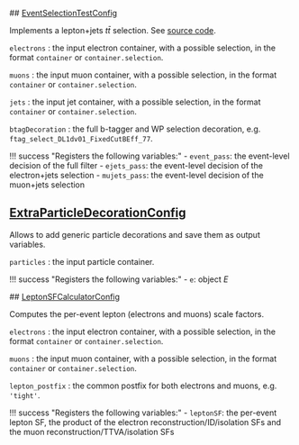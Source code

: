 ## [EventSelectionTestConfig](https://gitlab.cern.ch/atlasphys-top/reco/TopCPToolkit/-/blob/main/source/TopCPToolkit/python/EventSelectionTestConfig.py)

Implements a lepton+jets $t\bar{t}$ selection. See [source code](https://gitlab.cern.ch/atlasphys-top/reco/TopCPToolkit/-/blob/main/source/TopCPToolkit/Root/EventSelectionTestAlg.cxx).

`electrons`
:   the input electron container, with a possible selection, in the format `container` or `container.selection`.

`muons`
:   the input muon container, with a possible selection, in the format `container` or `container.selection`.

`jets`
:   the input jet container, with a possible selection, in the format `container` or `container.selection`.

`btagDecoration`
:   the full b-tagger and WP selection decoration, e.g. `ftag_select_DL1dv01_FixedCutBEff_77`.

!!! success "Registers the following variables:"
    - `event_pass`: the event-level decision of the full filter
    - `ejets_pass`: the event-level decision of the electron+jets selection
    - `mujets_pass`: the event-level decision of the muon+jets selection

## [ExtraParticleDecorationConfig](https://gitlab.cern.ch/atlasphys-top/reco/TopCPToolkit/-/blob/main/source/TopCPToolkit/python/ExtraParticleDecorationConfig.py)

Allows to add generic particle decorations and save them as output variables.

`particles`
:   the input particle container.

!!! success "Registers the following variables:"
    - `e`: object $E$

## [LeptonSFCalculatorConfig](https://gitlab.cern.ch/atlasphys-top/reco/TopCPToolkit/-/blob/main/source/TopCPToolkit/python/LeptonSFCalculatorConfig.py)

Computes the per-event lepton (electrons and muons) scale factors.

`electrons`
:   the input electron container, with a possible selection, in the format `container` or `container.selection`.

`muons`
:   the input muon container, with a possible selection, in the format `container` or `container.selection`.

`lepton_postfix`
:   the common postfix for both electrons and muons, e.g. `'tight'`.

!!! success "Registers the following variables:"
    - `leptonSF`: the per-event lepton SF, the product of the electron reconstruction/ID/isolation SFs and the muon reconstruction/TTVA/isolation SFs